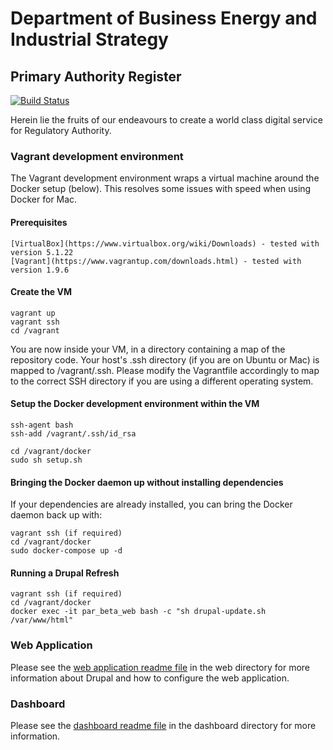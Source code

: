 # Department of Business Energy and Industrial Strategy
## Primary Authority Register

[![Build Status](https://travis-ci.org/TransformCore/beis-par-beta.svg?branch=master)](https://travis-ci.org/TransformCore/beis-par-beta)

Herein lie the fruits of our endeavours to create a world class digital service for Regulatory Authority.

### Vagrant development environment

The Vagrant development environment wraps a virtual machine around the Docker setup (below). This resolves some issues with speed when using Docker for Mac.

#### Prerequisites

    [VirtualBox](https://www.virtualbox.org/wiki/Downloads) - tested with version 5.1.22
    [Vagrant](https://www.vagrantup.com/downloads.html) - tested with version 1.9.6
    
#### Create the VM

    vagrant up
    vagrant ssh
    cd /vagrant
    
You are now inside your VM, in a directory containing a map of the repository code. Your host's .ssh directory (if you are on Ubuntu or Mac) is mapped to /vagrant/.ssh. Please modify the Vagrantfile accordingly to map to the correct SSH
directory if you are using a different operating system.

#### Setup the Docker development environment within the VM

    ssh-agent bash
    ssh-add /vagrant/.ssh/id_rsa

    cd /vagrant/docker
    sudo sh setup.sh
    
#### Bringing the Docker daemon up without installing dependencies

If your dependencies are already installed, you can bring the Docker daemon back up with:

    vagrant ssh (if required)
    cd /vagrant/docker
    sudo docker-compose up -d
    
#### Running a Drupal Refresh

    vagrant ssh (if required)
    cd /vagrant/docker
    docker exec -it par_beta_web bash -c "sh drupal-update.sh /var/www/html"
    
### Web Application

Please see the [web application readme file](https://github.com/TransformCore/beis-par-beta/blob/master/web/README.md) in the web directory for more information about Drupal and how to configure the web application.

### Dashboard

Please see the [dashboard readme file](https://github.com/TransformCore/beis-par-beta/blob/master/dashboard/README.md) in the dashboard directory for more information.

